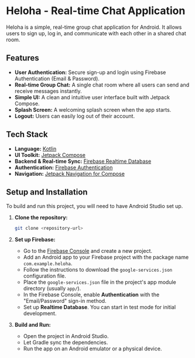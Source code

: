 # Heloha - Real-time Chat Application

Heloha is a simple, real-time group chat application for Android. It allows users to sign up, log in, and communicate with each other in a shared chat room.

## Features

*   **User Authentication:** Secure sign-up and login using Firebase Authentication (Email & Password).
*   **Real-time Group Chat:** A single chat room where all users can send and receive messages instantly.
*   **Simple UI:** A clean and intuitive user interface built with Jetpack Compose.
*   **Splash Screen:** A welcoming splash screen when the app starts.
*   **Logout:** Users can easily log out of their account.

## Tech Stack

*   **Language:** [Kotlin](https://kotlinlang.org/)
*   **UI Toolkit:** [Jetpack Compose](https://developer.android.com/jetpack/compose)
*   **Backend & Real-time Sync:** [Firebase Realtime Database](https://firebase.google.com/products/realtime-database)
*   **Authentication:** [Firebase Authentication](https://firebase.google.com/products/auth)
*   **Navigation:** [Jetpack Navigation for Compose](https://developer.android.com/jetpack/compose/navigation)

## Setup and Installation

To build and run this project, you will need to have Android Studio set up.

1.  **Clone the repository:**
    ```bash
    git clone <repository-url>
    ```

2.  **Set up Firebase:**
    *   Go to the [Firebase Console](https://console.firebase.google.com/) and create a new project.
    *   Add an Android app to your Firebase project with the package name `com.example.heloha`.
    *   Follow the instructions to download the `google-services.json` configuration file.
    *   Place the `google-services.json` file in the project's app module directory (usually `app/`).
    *   In the Firebase Console, enable **Authentication** with the "Email/Password" sign-in method.
    *   Set up **Realtime Database**. You can start in test mode for initial development.

3.  **Build and Run:**
    *   Open the project in Android Studio.
    *   Let Gradle sync the dependencies.
    *   Run the app on an Android emulator or a physical device.
